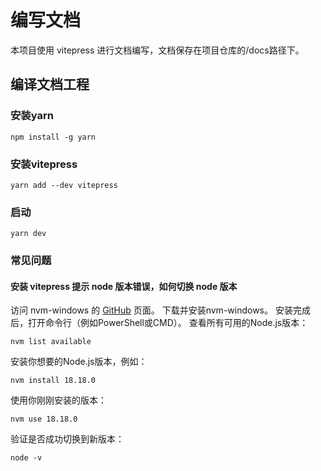 # 编写文档

本项目使用 vitepress 进行文档编写，文档保存在项目仓库的/docs路径下。

## 编译文档工程

### 安装yarn
```
npm install -g yarn
```
### 安装vitepress
```
yarn add --dev vitepress
```
### 启动
```
yarn dev
```

### 常见问题

#### 安装 vitepress 提示 node 版本错误，如何切换 node 版本

访问 nvm-windows 的 [GitHub](https://github.com/coreybutler/nvm-windows) 页面。
下载并安装nvm-windows。
安装完成后，打开命令行（例如PowerShell或CMD）。
查看所有可用的Node.js版本：
```
nvm list available
```
安装你想要的Node.js版本，例如：
```
nvm install 18.18.0
```
使用你刚刚安装的版本：
```
nvm use 18.18.0
```
验证是否成功切换到新版本：
```
node -v
```